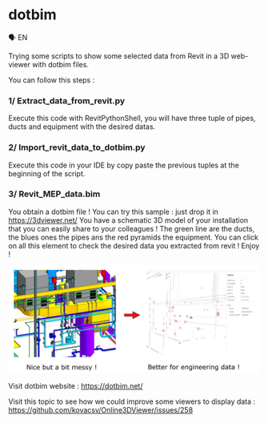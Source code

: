 # dotbim

🗣️ EN

Trying some scripts to show some selected data from Revit in a 3D web-viewer with dotbim files.

You can follow this steps :

### 1/ Extract_data_from_revit.py

Execute this code with RevitPythonShell, you will have three tuple of pipes, ducts and equipment with the desired datas.

### 2/ Import_revit_data_to_dotbim.py

Execute this code in your IDE by copy paste the previous tuples at the beginning of the script.

### 3/ Revit_MEP_data.bim

You obtain a dotbim file ! You can try this sample : just drop it in https://3dviewer.net/
You have a schematic 3D model of your installation that you can easily share to your colleagues !
The green line are the ducts, the blues ones the pipes ans the red pyramids the equipment.
You can click on all this element to check the desired data you extracted from revit !
Enjoy !

![alt text](https://github.com/os4bim/dotbim/blob/main/revit_dotbim.png)

Visit dotbim website : https://dotbim.net/

Visit this topic to see how we could improve some viewers to display data : https://github.com/kovacsv/Online3DViewer/issues/258
